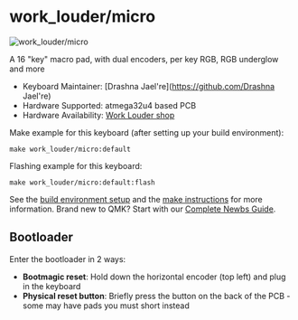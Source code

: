 # work_louder/micro

![work_louder/micro](https://i.imgur.com/4Hdt41Gh.jpg)

A 16 "key" macro pad, with dual encoders, per key RGB, RGB underglow and more

* Keyboard Maintainer: [Drashna Jael're](https://github.com/Drashna Jael're)
* Hardware Supported:  atmega32u4 based PCB
* Hardware Availability: [Work Louder shop](https://worklouder.cc/creator-micro/)

Make example for this keyboard (after setting up your build environment):

    make work_louder/micro:default

Flashing example for this keyboard:

    make work_louder/micro:default:flash

See the [build environment setup](https://docs.qmk.fm/#/getting_started_build_tools) and the [make instructions](https://docs.qmk.fm/#/getting_started_make_guide) for more information. Brand new to QMK? Start with our [Complete Newbs Guide](https://docs.qmk.fm/#/newbs).

## Bootloader

Enter the bootloader in 2 ways:

* **Bootmagic reset**: Hold down the horizontal encoder (top left) and plug in the keyboard
* **Physical reset button**: Briefly press the button on the back of the PCB - some may have pads you must short instead
